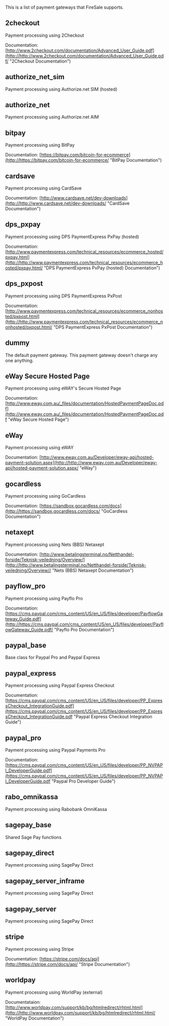 This is a list of payment gateways that FireSale supports.

## 2checkout

Payment processing using 2Checkout

Documentation: [http://www.2checkout.com/documentation/Advanced_User_Guide.pdf](http://http://www.2checkout.com/documentation/Advanced_User_Guide.pdf/ "2Checkout Documentation") 

## authorize_net_sim

Payment processing using Authorize.net SIM (hosted)

## authorize_net

Payment processing using Authorize.net AIM

## bitpay

Payment processing using BitPay

Documentation: [https://bitpay.com/bitcoin-for-ecommerce](http://https://bitpay.com/bitcoin-for-ecommerce/ "BitPay Documentation") 

## cardsave

Payment processing using CardSave

Documentation: [http://www.cardsave.net/dev-downloads](http://http://www.cardsave.net/dev-downloads/ "CardSave Documentation") 

## dps_pxpay

Payment processing using DPS PaymentExpress PxPay (hosted)

Documentation: [http://www.paymentexpress.com/technical_resources/ecommerce_hosted/pxpay.html](http://http://www.paymentexpress.com/technical_resources/ecommerce_hosted/pxpay.html/ "DPS PaymentExpress PxPay (hosted) Documentation") 

## dps_pxpost

Payment processing using DPS PaymentExpress PxPost

Documentation: [http://www.paymentexpress.com/technical_resources/ecommerce_nonhosted/pxpost.html](http://http://www.paymentexpress.com/technical_resources/ecommerce_nonhosted/pxpost.html/ "DPS PaymentExpress PxPost Documentation") 

## dummy

The default payment gateway. This payment gateway doesn't charge any one anything.

## eWay Secure Hosted Page

Payment processing using eWAY's Secure Hosted Page

Documentation: [http://www.eway.com.au/_files/documentation/HostedPaymentPageDoc.pdf](http://www.eway.com.au/_files/documentation/HostedPaymentPageDoc.pdf "eWay Secure Hosted Page")

## eWay

Payment processing using eWAY

Documentation: [http://www.eway.com.au/Developer/eway-api/hosted-payment-solution.aspx](http://http://www.eway.com.au/Developer/eway-api/hosted-payment-solution.aspx/ "eWay") 

## gocardless

Payment processing using GoCardless

Documentation: [https://sandbox.gocardless.com/docs](http://https://sandbox.gocardless.com/docs/ "GoCardless Documentation") 

## netaxept

Payment processing using Nets (BBS) Netaxept

Documentation: [http://www.betalingsterminal.no/Netthandel-forside/Teknisk-veiledning/Overview/](http://http://www.betalingsterminal.no/Netthandel-forside/Teknisk-veiledning/Overview// "Nets (BBS) Netaxept Documentation") 

## payflow_pro

Payment processing using Payflo Pro

Documentation: [https://cms.paypal.com/cms_content/US/en_US/files/developer/PayflowGateway_Guide.pdf](http://https://cms.paypal.com/cms_content/US/en_US/files/developer/PayflowGateway_Guide.pdf/ "Payflo Pro Documentation") 

## paypal_base

Base class for Paypal Pro and Paypal Express

## paypal_express

Payment processing using Paypal Express Checkout

Documentation: [https://cms.paypal.com/cms_content/US/en_US/files/developer/PP_ExpressCheckout_IntegrationGuide.pdf](https://cms.paypal.com/cms_content/US/en_US/files/developer/PP_ExpressCheckout_IntegrationGuide.pdf "Paypal Express Checkout Integration Guide")

## paypal_pro

Payment processing using Paypal Payments Pro

Documentation: [https://cms.paypal.com/cms_content/US/en_US/files/developer/PP_NVPAPI_DeveloperGuide.pdf](https://cms.paypal.com/cms_content/US/en_US/files/developer/PP_NVPAPI_DeveloperGuide.pdf "Paypal Pro Developer Guide")

## rabo_omnikassa

Payment processing using Rabobank OmniKassa

## sagepay_base

Shared Sage Pay functions

## sagepay_direct

Payment processing using SagePay Direct

## sagepay_server_inframe

Payment processing using SagePay Direct

## sagepay_server

Payment processing using SagePay Direct

## stripe

Payment processing using Stripe

Documentation: [https://stripe.com/docs/api](http://https://stripe.com/docs/api/ "Stripe Documentation") 

## worldpay

Payment processing using WorldPay (external)

Documentataion: [http://www.worldpay.com/support/kb/bg/htmlredirect/rhtml.html](http://http://www.worldpay.com/support/kb/bg/htmlredirect/rhtml.html/ "WorldPay Documentation") 